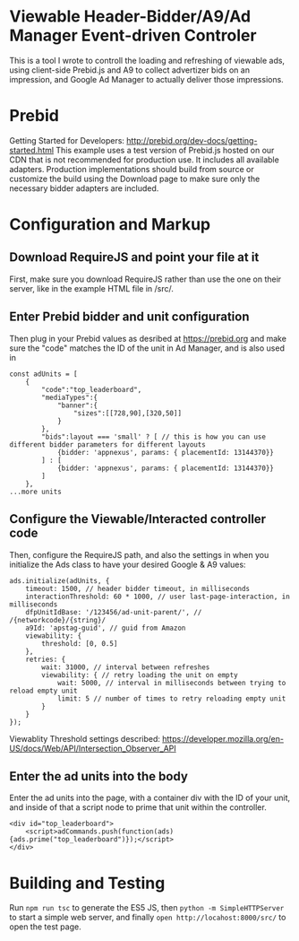 # Viewable Header-Bidder/A9/Ad Manager Event-driven Controler

This is a tool I wrote to controll the loading and refreshing of viewable ads, using client-side Prebid.js and A9 to collect advertizer bids on an impression, and Google Ad Manager to actually deliver those impressions.

# Prebid
Getting Started for Developers: http://prebid.org/dev-docs/getting-started.html
This example uses a test version of Prebid.js hosted on our CDN that is not recommended for production use. It includes all available adapters. Production implementations should build from source or customize the build using the Download page to make sure only the necessary bidder adapters are included. 

# Configuration and Markup

## Download RequireJS and point your file at it
First, make sure you download RequireJS rather than use the one on their server, like in the example HTML file in /src/.

## Enter Prebid bidder and unit configuration
Then plug in your Prebid values as desribed at https://prebid.org and make sure the "code" matches the ID of the unit in Ad Manager, and is also used in 

    const adUnits = [
        {
            "code":"top_leaderboard",
            "mediaTypes":{
                "banner":{
                    "sizes":[[728,90],[320,50]]
                }
            },
            "bids":layout === 'small' ? [ // this is how you can use different bidder parameters for different layouts
                {bidder: 'appnexus', params: { placementId: 13144370}}
            ] : [
                {bidder: 'appnexus', params: { placementId: 13144370}}
            ]
        },
    ...more units

## Configure the Viewable/Interacted controller code

Then, configure the RequireJS path, and also the settings in when you initialize the Ads class to have your desired Google & A9 values:

    ads.initialize(adUnits, {
        timeout: 1500, // header bidder timeout, in milliseconds
        interactionThreshold: 60 * 1000, // user last-page-interaction, in milliseconds
        dfpUnitIdBase: '/123456/ad-unit-parent/', // /{networkcode}/{string}/
        a9Id: 'apstag-guid', // guid from Amazon
        viewability: {
            threshold: [0, 0.5]
        },
        retries: {
            wait: 31000, // interval between refreshes
            viewability: { // retry loading the unit on empty
                wait: 5000, // interval in milliseconds between trying to reload empty unit
                limit: 5 // number of times to retry reloading empty unit
            }
        }
    });

Viewablity Threshold settings described: https://developer.mozilla.org/en-US/docs/Web/API/Intersection_Observer_API

## Enter the ad units into the body
Enter the ad units into the page, with a container div with the ID of your unit, and inside of that a script node to prime that unit within the controller.

    <div id="top_leaderboard">
        <script>adCommands.push(function(ads){ads.prime("top_leaderboard")});</script>
    </div>

# Building and Testing
Run `npm run tsc` to generate the ES5 JS, then `python -m SimpleHTTPServer` to start a simple web server, and finally `open http://locahost:8000/src/` to open the test page.
